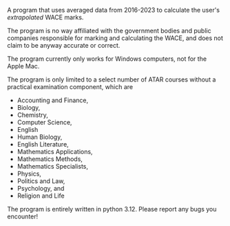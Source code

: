 A program that uses averaged data from 2016-2023 to calculate the user's _extrapolated_ WACE marks.

The program is no way affiliated with the government bodies and public companies responsible for marking and calculating the WACE, and does not claim to be anyway accurate or correct.

The program currently only works for Windows computers, not for the Apple Mac.

The program is only limited to a select number of ATAR courses without a practical examination component, which are
- Accounting and Finance,
- Biology,
- Chemistry,
- Computer Science,
- English
- Human Biology,
- English Literature,
- Mathematics Applications,
- Mathematics Methods,
- Mathematics Specialists,
- Physics,
- Politics and Law,
- Psychology, and
- Religion and Life

The program is entirely written in python 3.12.
Please report any bugs you encounter!
